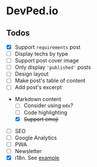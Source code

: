 # DevPed.io

## Todos

- [x] Support `requirements` post
- [ ] Display techs by type
- [ ] Support post cover image
- [ ] Only display `'published'` posts
- [ ] Design layout
- [ ] Make post's table of content
- [ ] Add post's excerpt
- Markdown content
  - [ ] Consider using `mdx`?
  - [ ] Code highlighting
  - [x] ~~Support emoji~~
- [ ] SEO
- [ ] Google Analytics
- [ ] PWA
- [ ] Newsletter
- [x] i18n. See [example](https://github.com/gatsbyjs/gatsby/tree/master/examples/using-i18n)